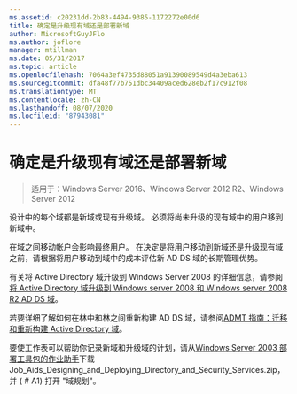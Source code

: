 ```yaml
---
ms.assetid: c20231dd-2b83-4494-9385-1172272e00d6
title: 确定是升级现有域还是部署新域
author: MicrosoftGuyJFlo
ms.author: joflore
manager: mtillman
ms.date: 05/31/2017
ms.topic: article
ms.openlocfilehash: 7064a3ef4735d88051a91390089549d4a3eba613
ms.sourcegitcommit: dfa48f77b751dbc34409aced628eb2f17c912f08
ms.translationtype: MT
ms.contentlocale: zh-CN
ms.lasthandoff: 08/07/2020
ms.locfileid: "87943081"
---
```

# <a name="determining-whether-to-upgrade-existing-domains-or-deploy-new-domains"></a>确定是升级现有域还是部署新域

> 适用于：Windows Server 2016、Windows Server 2012 R2、Windows Server 2012

设计中的每个域都是新域或现有升级域。 必须将尚未升级的现有域中的用户移到新域中。

在域之间移动帐户会影响最终用户。 在决定是将用户移动到新域还是升级现有域之前，请根据将用户移动到域中的成本评估新 AD DS 域的长期管理优势。

有关将 Active Directory 域升级到 Windows Server 2008 的详细信息，请参阅[将 Active Directory 域升级到 Windows server 2008 和 Windows server 2008 R2 AD DS 域](/previous-versions/windows/it-pro/windows-server-2008-r2-and-2008/cc731188(v=ws.10))。

若要详细了解如何在林中和林之间重新构建 AD DS 域，请参阅[ADMT 指南：迁移和重新构建 Active Directory 域](/previous-versions/windows/it-pro/windows-server-2008-r2-and-2008/cc974332(v=ws.10))。

要使工作表可以帮助你记录新域和升级域的计划，请从[Windows Server 2003 部署工具包的作业助手](https://microsoft.com/download/details.aspx?id=9608)下载 Job_Aids_Designing_and_Deploying_Directory_and_Security_Services.zip，并 ( # A1) 打开 "域规划"。
